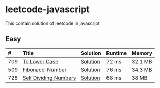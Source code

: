 # leetcode-javascript

This contain solution of leetcode in javascript

## Easy

| #   | Title                                                                         | Solution                             | Runtime | Memory  |
|:----|:------------------------------------------------------------------------------|:-------------------------------------|:--------|:--------|
| 709 | [To Lower Case](https://leetcode.com/problems/to-lower-case/)                 | [Solution](to_lower_case.js)         | 72 ms   | 32.1 MB |
| 509 | [Fibonacci Number](https://leetcode.com/problems/fibonacci-number/)           | [Solution](fibonacci_number.js)      | 76 ms   | 34.3 MB |
| 728 | [Self Dividing Numbers](https://leetcode.com/problems/self-dividing-numbers/) | [Solution](self_dividing_numbers.js) | 68 ms   | 38 MB   |
